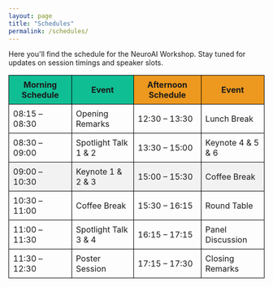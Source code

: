 ```yaml
---
layout: page
title: "Schedules"
permalink: /schedules/
---
```


<!-- # Schedules -->

Here you'll find the schedule for the NeuroAI Workshop. Stay tuned for updates on session timings and speaker slots.


<table style="width: 100%; border-collapse: collapse;">
  <tr>
    <th style="background-color: #10be94; border: 1px solid black; padding: 8px;">Morning Schedule</th>
    <th style="background-color: #10be94; border: 1px solid black; padding: 8px;">Event</th>
    <th style="background-color: #ed981e; border: 1px solid black; padding: 8px;">Afternoon Schedule</th>
    <th style="background-color: #ed981e; border: 1px solid black; padding: 8px;">Event</th>
  </tr>
  <tr>
    <td style="border: 1px solid black; padding: 8px;">08:15 – 08:30</td>
    <td style="border: 1px solid black; padding: 8px;">Opening Remarks</td>
    <td style="border: 1px solid black; padding: 8px;">12:30 – 13:30</td>
    <td style="border: 1px solid black; padding: 8px;">Lunch Break</td>
  </tr>
  <tr>
    <td style="border: 1px solid black; padding: 8px;">08:30 – 09:00</td>
    <td style="border: 1px solid black; padding: 8px;">Spotlight Talk 1 & 2</td>
    <td style="border: 1px solid black; padding: 8px;">13:30 – 15:00</td>
    <td style="border: 1px solid black; padding: 8px;">Keynote 4 & 5 & 6</td>
  </tr>
  <tr style="background-color: #f2f2f2;">
    <td style="border: 1px solid black; padding: 8px;">09:00 – 10:30</td>
    <td style="border: 1px solid black; padding: 8px;">Keynote 1 & 2 & 3</td>
    <td style="border: 1px solid black; padding: 8px;">15:00 – 15:30</td>
    <td style="border: 1px solid black; padding: 8px;">Coffee Break</td>
  </tr>
  <tr>
    <td style="border: 1px solid black; padding: 8px;">10:30 – 11:00</td>
    <td style="border: 1px solid black; padding: 8px;">Coffee Break</td>
    <td style="border: 1px solid black; padding: 8px;">15:30 – 16:15</td>
    <td style="border: 1px solid black; padding: 8px;">Round Table</td>
  </tr>
  <tr>
    <td style="border: 1px solid black; padding: 8px;">11:00 – 11:30</td>
    <td style="border: 1px solid black; padding: 8px;">Spotlight Talk 3 & 4</td>
    <td style="border: 1px solid black; padding: 8px;">16:15 – 17:15</td>
    <td style="border: 1px solid black; padding: 8px;">Panel Discussion</td>
  </tr>
  <tr>
    <td style="border: 1px solid black; padding: 8px;">11:30 – 12:30</td>
    <td style="border: 1px solid black; padding: 8px;">Poster Session</td>
    <td style="border: 1px solid black; padding: 8px;">17:15 – 17:30</td>
    <td style="border: 1px solid black; padding: 8px;">Closing Remarks</td>
  </tr>
</table>